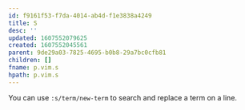 ```yaml
---
id: f9161f53-f7da-4014-ab4d-f1e3838a4249
title: S
desc: ''
updated: 1607552079625
created: 1607552045561
parent: 9de29a03-7825-4695-b0b8-29a7bc0cfb81
children: []
fname: p.vim.s
hpath: p.vim.s
---
```

You can use `:s/term/new-term` to search and replace a term on a line.

